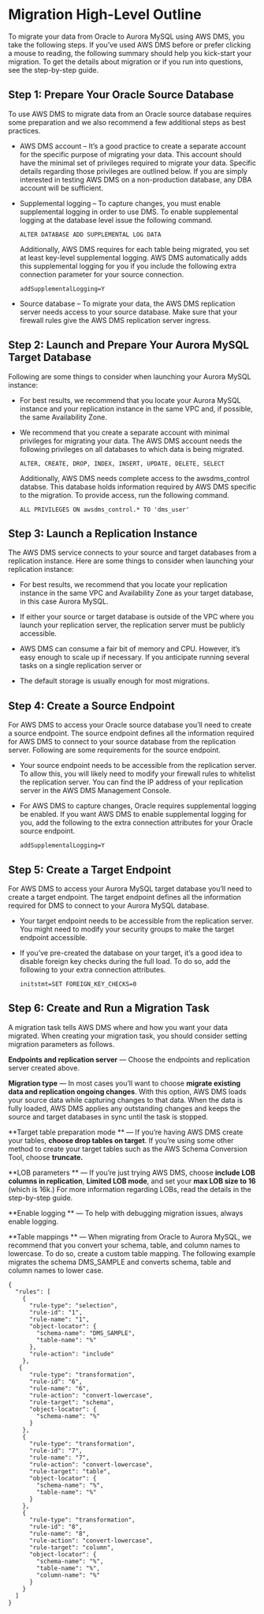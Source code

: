 # Migration High\-Level Outline<a name="CHAP_On-PremOracle2Aurora.QuickStart"></a>

To migrate your data from Oracle to Aurora MySQL using AWS DMS, you take the following steps\. If you’ve used AWS DMS before or prefer clicking a mouse to reading, the following summary should help you kick\-start your migration\. To get the details about migration or if you run into questions, see the step\-by\-step guide\.

## Step 1: Prepare Your Oracle Source Database<a name="CHAP_On-PremOracle2Aurora.QuickStart.StepOne"></a>

To use AWS DMS to migrate data from an Oracle source database requires some preparation and we also recommend a few additional steps as best practices\.

+ AWS DMS account – It’s a good practice to create a separate account for the specific purpose of migrating your data\. This account should have the minimal set of privileges required to migrate your data\. Specific details regarding those privileges are outlined below\. If you are simply interested in testing AWS DMS on a non\-production database, any DBA account will be sufficient\.

+ Supplemental logging – To capture changes, you must enable supplemental logging in order to use DMS\. To enable supplemental logging at the database level issue the following command\.

  ```
  ALTER DATABASE ADD SUPPLEMENTAL LOG DATA
  ```

  Additionally, AWS DMS requires for each table being migrated, you set at least key\-level supplemental logging\. AWS DMS automatically adds this supplemental logging for you if you include the following extra connection parameter for your source connection\.

  ```
  addSupplementalLogging=Y
  ```

+ Source database – To migrate your data, the AWS DMS replication server needs access to your source database\. Make sure that your firewall rules give the AWS DMS replication server ingress\.

## Step 2: Launch and Prepare Your Aurora MySQL Target Database<a name="CHAP_On-PremOracle2Aurora.QuickStart.StepTwo"></a>

Following are some things to consider when launching your Aurora MySQL instance:

+ For best results, we recommend that you locate your Aurora MySQL instance and your replication instance in the same VPC and, if possible, the same Availability Zone\.  

+ We recommend that you create a separate account with minimal privileges for migrating your data\. The AWS DMS account needs the following privileges on all databases to which data is being migrated\. 

  ```
  ALTER, CREATE, DROP, INDEX, INSERT, UPDATE, DELETE, SELECT
  ```

  Additionally, AWS DMS needs complete access to the awsdms\_control databse\. This database holds information required by AWS DMS specific to the migration\. To provide access, run the following command\.

  ```
  ALL PRIVILEGES ON awsdms_control.* TO 'dms_user'
  ```

## Step 3: Launch a Replication Instance<a name="CHAP_On-PremOracle2Aurora.QuickStart.StepThree"></a>

The AWS DMS service connects to your source and target databases from a replication instance\. Here are some things to consider when launching your replication instance:

+ For best results, we recommend that you locate your replication instance in the same VPC and Availability Zone as your target database, in this case Aurora MySQL\.

+ If either your source or target database is outside of the VPC where you launch your replication server, the replication server must be publicly accessible\.

+ AWS DMS can consume a fair bit of memory and CPU\. However, it’s easy enough to scale up if necessary\. If you anticipate running several tasks on a single replication server or 

+ The default storage is usually enough for most migrations\.

## Step 4: Create a Source Endpoint<a name="CHAP_On-PremOracle2Aurora.QuickStart.StepFour"></a>

For AWS DMS to access your Oracle source database you’ll need to create a source endpoint\. The source endpoint defines all the information required for AWS DMS to connect to your source database from the replication server\. Following are some requirements for the source endpoint\.

+ Your source endpoint needs to be accessible from the replication server\. To allow this, you will likely need to modify your firewall rules to whitelist the replication server\. You can find the IP address of your replication server in the AWS DMS Management Console\.

+ For AWS DMS to capture changes, Oracle requires supplemental logging be enabled\. If you want AWS DMS to enable supplemental logging for you, add the following to the extra connection attributes for your Oracle source endpoint\.

  ```
  addSupplementalLogging=Y
  ```

## Step 5: Create a Target Endpoint<a name="CHAP_On-PremOracle2Aurora.QuickStart.StepFive"></a>

For AWS DMS to access your Aurora MySQL target database you’ll need to create a target endpoint\. The target endpoint defines all the information required for DMS to connect to your Aurora MySQL database\.

+ Your target endpoint needs to be accessible from the replication server\. You might need to modify your security groups to make the target endpoint accessible\.

+ If you’ve pre\-created the database on your target, it’s a good idea to disable foreign key checks during the full load\. To do so, add the following to your extra connection attributes\.

  ```
  initstmt=SET FOREIGN_KEY_CHECKS=0
  ```

## Step 6: Create and Run a Migration Task<a name="CHAP_On-PremOracle2Aurora.QuickStart.StepSix"></a>

A migration task tells AWS DMS where and how you want your data migrated\. When creating your migration task, you should consider setting migration parameters as follows\.

**Endpoints and replication server** — Choose the endpoints and replication server created above\. 

**Migration type** — In most cases you’ll want to choose **migrate existing data and replication ongoing changes**\. With this option, AWS DMS loads your source data while capturing changes to that data\. When the data is fully loaded, AWS DMS applies any outstanding changes and keeps the source and target databases in sync until the task is stopped\.

**Target table preparation mode ** — If you’re having AWS DMS create your tables, **choose drop tables on target**\. If you’re using some other method to create your target tables such as the AWS Schema Conversion Tool, choose **truncate\.**

**LOB parameters ** — If you’re just trying AWS DMS, choose **include LOB columns in replication**, **Limited LOB mode**, and set your **max LOB size to 16** \(which is 16k\.\) For more information regarding LOBs, read the details in the step\-by\-step guide\.

**Enable logging ** — To help with debugging migration issues, always enable logging\.

**Table mappings ** — When migrating from Oracle to Aurora MySQL, we recommend that you convert your schema, table, and column names to lowercase\. To do so, create a custom table mapping\. The following example migrates the schema DMS\_SAMPLE and converts schema, table and column names to lower case\.

```
{
  "rules": [
    {
      "rule-type": "selection",
      "rule-id": "1",
      "rule-name": "1",
      "object-locator": {
        "schema-name": "DMS_SAMPLE",
        "table-name": "%"
      },
      "rule-action": "include"
    },
   {
      "rule-type": "transformation",
      "rule-id": "6",
      "rule-name": "6",
      "rule-action": "convert-lowercase",
      "rule-target": "schema",
      "object-locator": {
        "schema-name": "%"
      }
    },
    {
      "rule-type": "transformation",
      "rule-id": "7",
      "rule-name": "7",
      "rule-action": "convert-lowercase",
      "rule-target": "table",
      "object-locator": {
        "schema-name": "%",
        "table-name": "%"
      }
    },
    {
      "rule-type": "transformation",
      "rule-id": "8",
      "rule-name": "8",
      "rule-action": "convert-lowercase",
      "rule-target": "column",
      "object-locator": {
        "schema-name": "%",
        "table-name": "%",
        "column-name": "%"
      }
    }
  ]
}
```